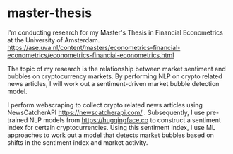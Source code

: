 # master-thesis

I'm conducting research for my Master's Thesis in Financial Econometrics at the University of Amsterdam. https://ase.uva.nl/content/masters/econometrics-financial-econometrics/econometrics-financial-econometrics.html

The topic of my research is the relationship between market sentiment and bubbles on cryptocurrency markets. By performing NLP on crypto related news articles, I will work out a sentiment-driven market bubble detection model. 

I perform webscraping to collect crypto related news articles using NewsCatcherAPI https://newscatcherapi.com/ . Subsequently, I use pre-trained NLP models from https://huggingface.co to construct a sentiment index for certain cryptocurrencies. Using this sentiment index, I use ML approaches to work out a model that detects market bubbles based on shifts in the sentiment index and market activity.
